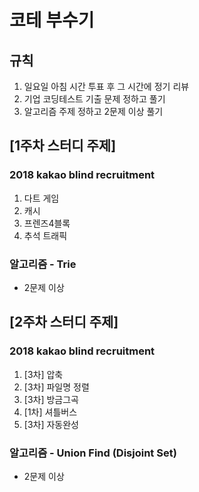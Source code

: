 # 코테 부수기

## 규칙
1. 일요일 아침 시간 투표 후 그 시간에 정기 리뷰
2. 기업 코딩테스트 기출 문제 정하고 풀기
3. 알고리즘 주제 정하고 2문제 이상 풀기

## [1주차 스터디 주제]
### 2018 kakao blind recruitment
1. 다트 게임 
2. 캐시 
3. 프렌즈4블록 
4. 추석 트래픽 

### 알고리즘 - Trie
- 2문제 이상

## [2주차 스터디 주제]
### 2018 kakao blind recruitment
1. [3차] 압축
2. [3차] 파일명 정렬
3. [3차] 방금그곡
4. [1차] 셔틀버스
5. [3차] 자동완성

### 알고리즘 - Union Find (Disjoint Set)
- 2문제 이상
